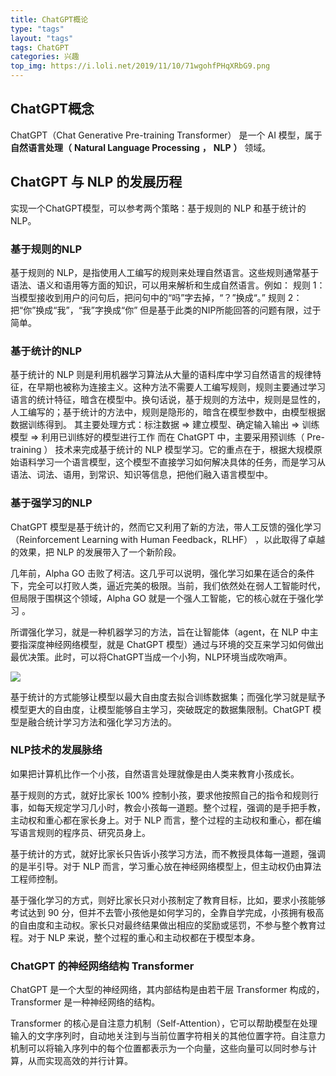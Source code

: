 ```yaml
---
title: ChatGPT概论
type: "tags"
layout: "tags"
tags: ChatGPT
categories: 兴趣
top_img: https://i.loli.net/2019/11/10/71wgohfPHqXRbG9.png
---
```


## ChatGPT概念
ChatGPT（Chat Generative Pre-training Transformer） 是一个 AI 模型，属于**自然语言处理（** **Natural Language Processing** **，** **NLP** **）** 领域。

## ChatGPT 与 NLP 的发展历程
实现一个ChatGPT模型，可以参考两个策略：基于规则的 NLP 和基于统计的 NLP。
### 基于规则的NLP
基于规则的 NLP，是指使用人工编写的规则来处理自然语言。这些规则通常基于语法、语义和语用等方面的知识，可以用来解析和生成自然语言。例如：
规则 1：当模型接收到用户的问句后，把问句中的“吗”字去掉，“？”换成“。”
规则 2：把“你”换成“我”，“我”字换成“你”
但是基于此类的NIP所能回答的问题有限，过于简单。
### 基于统计的NLP
基于统计的 NLP 则是利用机器学习算法从大量的语料库中学习自然语言的规律特征，在早期也被称为连接主义。这种方法不需要人工编写规则，规则主要通过学习语言的统计特征，暗含在模型中。换句话说，基于规则的方法中，规则是显性的，人工编写的；基于统计的方法中，规则是隐形的，暗含在模型参数中，由模型根据数据训练得到。
其主要处理方式：标注数据 => 建立模型、确定输入输出 => 训练模型 => 利用已训练好的模型进行工作
而在 ChatGPT 中，主要采用预训练（ Pre-training ） 技术来完成基于统计的 NLP 模型学习。它的重点在于，根据大规模原始语料学习一个语言模型，这个模型不直接学习如何解决具体的任务，而是学习从语法、词法、语用，到常识、知识等信息，把他们融入语言模型中。
### 基于强学习的NLP
ChatGPT 模型是基于统计的，然而它又利用了新的方法，带人工反馈的强化学习（Reinforcement Learning with Human Feedback，RLHF） ，以此取得了卓越的效果，把 NLP 的发展带入了一个新阶段。

几年前，Alpha GO 击败了柯洁。这几乎可以说明，强化学习如果在适合的条件下，完全可以打败人类，逼近完美的极限。当前，我们依然处在弱人工智能时代，但局限于围棋这个领域，Alpha GO 就是一个强人工智能，它的核心就在于强化学习 。

所谓强化学习，就是一种机器学习的方法，旨在让智能体（agent，在 NLP 中主要指深度神经网络模型，就是 ChatGPT 模型）通过与环境的交互来学习如何做出最优决策。此时，可以将ChatGPT当成一个小狗，NLP环境当成吹哨声。

<img src="https://z4a.net/images/2023/07/20/a6f954c8e255b3482da66219860a268b.png">

基于统计的方式能够让模型以最大自由度去拟合训练数据集；而强化学习就是赋予模型更大的自由度，让模型能够自主学习，突破既定的数据集限制。ChatGPT 模型是融合统计学习方法和强化学习方法的。
### NLP技术的发展脉络
如果把计算机比作一个小孩，自然语言处理就像是由人类来教育小孩成长。

基于规则的方式，就好比家长 100% 控制小孩，要求他按照自己的指令和规则行事，如每天规定学习几小时，教会小孩每一道题。整个过程，强调的是手把手教，主动权和重心都在家长身上。对于 NLP 而言，整个过程的主动权和重心，都在编写语言规则的程序员、研究员身上。

基于统计的方式，就好比家长只告诉小孩学习方法，而不教授具体每一道题，强调的是半引导。对于 NLP 而言，学习重心放在神经网络模型上，但主动权仍由算法工程师控制。

基于强化学习的方式，则好比家长只对小孩制定了教育目标，比如，要求小孩能够考试达到 90 分，但并不去管小孩他是如何学习的，全靠自学完成，小孩拥有极高的自由度和主动权。家长只对最终结果做出相应的奖励或惩罚，不参与整个教育过程。对于 NLP 来说，整个过程的重心和主动权都在于模型本身。
### ChatGPT 的神经网络结构 Transformer
ChatGPT 是一个大型的神经网络，其内部结构是由若干层 Transformer 构成的，Transformer 是一种神经网络的结构。

Transformer 的核心是自注意力机制（Self-Attention），它可以帮助模型在处理输入的文字序列时，自动地关注到与当前位置字符相关的其他位置字符。自注意力机制可以将输入序列中的每个位置都表示为一个向量，这些向量可以同时参与计算，从而实现高效的并行计算。
